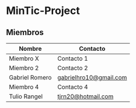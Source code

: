 # MinTic-Project

## Miembros

|   Nombre    |       Contacto      |
| --------    | -----------      |
|   Miembro X      |      Contacto 1    |
|   Miembro 2    | Contacto 2 |
|   Gabriel Romero    |     gabrielhro10@gmail.com   |
|  Miembro 4 |   Contacto 4  |
|   Tulio Rangel   |  tjrn20@hotmail.com  |

